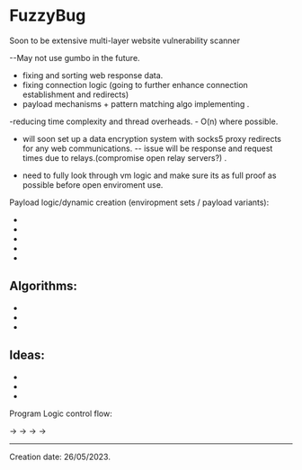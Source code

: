 # FuzzyBug
Soon to be extensive multi-layer website vulnerability scanner



--May not use gumbo in the future.
- fixing and sorting web response data.
- fixing connection logic (going to further enhance connection establishment and redirects)
- payload mechanisms + pattern matching algo implementing .

-reducing time complexity and thread overheads. - O(n) where possible.


- will soon set up a data encryption system with socks5 proxy redirects for any web communications.
-- issue will be response and request times due to relays.(compromise open relay servers?) .


- need to fully look through vm logic and make sure its as full proof as possible before open enviroment use.



Payload logic/dynamic creation (enviropment sets / payload variants):

-
-
-
-
-


Algorithms:
-
-
-
-

Ideas:
-
-
-
-



Program Logic control flow: 


->     ->    ->   ->   



-----------------------------



Creation date: 26/05/2023.
